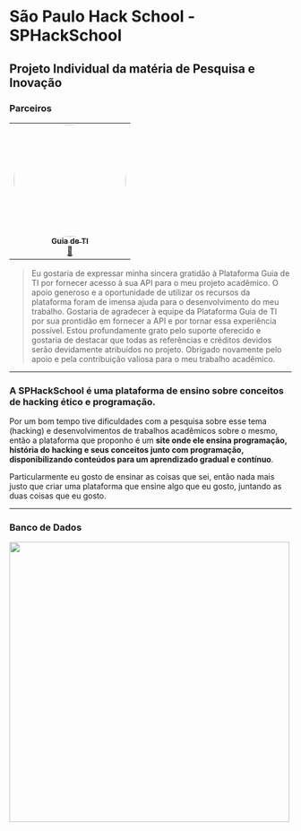 # São Paulo Hack School - SPHackSchool 
## Projeto Individual da matéria de Pesquisa e Inovação

### Parceiros

<table align="center">
  <tr>
    <td align="center"><a href="https://guiadeti.com.br"><img style="border-radius: 50%;" src="https://guiadeti.com.br/wp-content/uploads/2022/09/guiadeti-logo-facebookg.png" width="200px;" alt=""/><br /><sub><b>Guia de TI</b></sub></a><br /><a href="#" >🦉</a></td>
  </tr>
</table>

> Eu gostaria de expressar minha sincera gratidão à Plataforma Guia de TI por fornecer acesso à sua API para o meu projeto acadêmico. O apoio generoso e a oportunidade de utilizar os recursos da plataforma foram de imensa ajuda para o desenvolvimento do meu trabalho. Gostaria de agradecer à equipe da Plataforma Guia de TI por sua prontidão em fornecer a API e por tornar essa experiência possível. Estou profundamente grato pelo suporte oferecido e gostaria de destacar que todas as referências e créditos devidos serão devidamente atribuídos no projeto. Obrigado novamente pelo apoio e pela contribuição valiosa para o meu trabalho acadêmico.

---

### A SPHackSchool é uma plataforma de ensino sobre conceitos de hacking ético e programação.

Por um bom tempo tive dificuldades com a pesquisa sobre esse tema (hacking) e desenvolvimentos de trabalhos acadêmicos sobre o mesmo, então a plataforma que proponho é um **site onde ele ensina programação, história do hacking e seus conceitos junto com programação, disponibilizando conteúdos para um aprendizado gradual e contínuo**. 
	
Particularmente eu gosto de ensinar as coisas que sei, então nada mais justo que criar uma plataforma que ensine algo que eu gosto, juntando as duas coisas que eu gosto. 

---

### Banco de Dados
<img src="https://github.com/FelipeSantos-cco/SPHackSchool/assets/125617308/635f28a1-d4c7-43aa-8771-ecc2f4683e3e" width="500px;"/>
